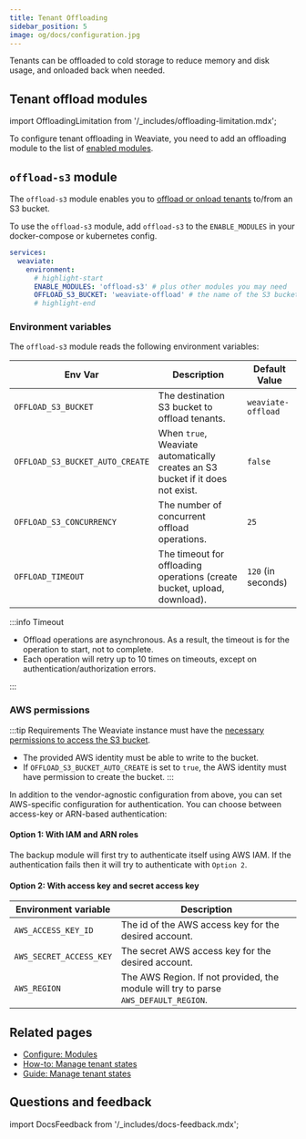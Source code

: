 ```yaml
---
title: Tenant Offloading
sidebar_position: 5
image: og/docs/configuration.jpg
---
```


Tenants can be offloaded to cold storage to reduce memory and disk usage, and onloaded back when needed.

## Tenant offload modules

import OffloadingLimitation from '/_includes/offloading-limitation.mdx';

<OffloadingLimitation/>

To configure tenant offloading in Weaviate, you need to add an offloading module to the list of [enabled modules](./modules.md).

## `offload-s3` module

The `offload-s3` module enables you to [offload or onload tenants](../manage-data/tenant-states.mdx#offload-tenant) to/from an S3 bucket.

To use the `offload-s3` module, add `offload-s3` to the `ENABLE_MODULES` in your docker-compose or kubernetes config.

```yaml
services:
  weaviate:
    environment:
      # highlight-start
      ENABLE_MODULES: 'offload-s3' # plus other modules you may need
      OFFLOAD_S3_BUCKET: 'weaviate-offload' # the name of the S3 bucket
      # highlight-end
```

### Environment variables

The `offload-s3` module reads the following environment variables:

| Env Var | Description | Default Value |
|---|---|---|
| `OFFLOAD_S3_BUCKET` | The destination S3 bucket to offload tenants. | `weaviate-offload` |
| `OFFLOAD_S3_BUCKET_AUTO_CREATE` | When `true`, Weaviate automatically creates an S3 bucket if it does not exist. | `false` |
| `OFFLOAD_S3_CONCURRENCY` | The number of concurrent offload operations. | `25` |
| `OFFLOAD_TIMEOUT` | The timeout for offloading operations (create bucket, upload, download). | `120` (in seconds) |

:::info Timeout

- Offload operations are asynchronous. As a result, the timeout is for the operation to start, not to complete.
- Each operation will retry up to 10 times on timeouts, except on authentication/authorization errors.

:::

### AWS permissions

:::tip Requirements
The Weaviate instance must have the [necessary permissions to access the S3 bucket](https://docs.aws.amazon.com/AmazonS3/latest/userguide/access-policy-language-overview.html).
- The provided AWS identity must be able to write to the bucket.
- If `OFFLOAD_S3_BUCKET_AUTO_CREATE` is set to `true`, the AWS identity must have permission to create the bucket.
:::

In addition to the vendor-agnostic configuration from above, you can set AWS-specific configuration for authentication. You can choose between access-key or ARN-based authentication:

#### Option 1: With IAM and ARN roles

The backup module will first try to authenticate itself using AWS IAM. If the authentication fails then it will try to authenticate with `Option 2`.

#### Option 2: With access key and secret access key

| Environment variable | Description |
| --- | --- |
| `AWS_ACCESS_KEY_ID` | The id of the AWS access key for the desired account. |
| `AWS_SECRET_ACCESS_KEY` | The secret AWS access key for the desired account. |
| `AWS_REGION` | The AWS Region. If not provided, the module will try to parse `AWS_DEFAULT_REGION`. |

## Related pages
- [Configure: Modules](./modules.md)
- [How-to: Manage tenant states](../manage-data/tenant-states.mdx)
- [Guide: Manage tenant states](../starter-guides/managing-resources/tenant-states.mdx)

## Questions and feedback

import DocsFeedback from '/_includes/docs-feedback.mdx';

<DocsFeedback/>
